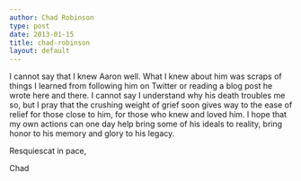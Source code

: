 ```yaml
---
author: Chad Robinson
type: post
date: 2013-01-15
title: chad-robinson
layout: default
---
```

I cannot say that I knew Aaron well. What I knew about him was scraps of things I learned from following him on Twitter or reading a blog post he wrote here and there. I cannot say I understand why his death troubles me so, but I pray that the crushing weight of grief soon gives way to the ease of relief for those close to him, for those who knew and loved him. I hope that my own actions can one day help bring some of his ideals to reality, bring honor to his memory and glory to his legacy.

Resquiescat in pace,

Chad
